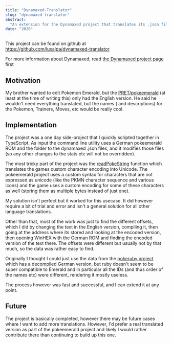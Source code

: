 ```yaml
---
title: "Dynamaxed-Translator"
slug: "dynamaxed-translator"
abstract:
  "An extension for the Dynamaxed project that translates its .json files to German language."
date: "2020"
---
```


This project can be found on github at  
<https://github.com/luxalpa/dynamaxed-translator>

For more information about Dynamaxed, read [the Dynamaxed project page](/projects/dynamaxed) first

## Motivation

My brother wanted to edit Pokemon Emerald, but the [PRET/pokeemerald](https://github.com/pret/pokeemerald) (at least at
the time of writing this) only had the English version. He said he wouldn't need everything translated, but the names (
and descriptions) for the Pokemon, Trainers, Moves, etc would be really cool.

## Implementation

The project was a one day side-project that I quickly scripted together in TypeScript. As input the command line utility
uses a German pokeemerald ROM and the folder to the dynamaxed .json files, and it modifies those files (so any other
changes to the stats etc will not be overridden).

The most tricky part of the project was
the [readPokeString](https://github.com/luxalpa/dynamaxed-translator/blob/ce41f24347f2fbef033f241ec4bf128dff8b0069/src/util.ts#L8)
function which translates the games custom character encoding into Unicode. The pokeemerald project uses a custom syntax
for characters that are not expressed as unicode (like the PKMN character sequence and various icons) and the game uses
a custom encoding for some of these characters as well (storing them as multiple bytes instead of just one).

My solution isn't perfect but it worked for this usecase. It did however require a bit of trial and error and isn't a
general solution for all other language translations.

Other than that, most of the work was just to find the different offsets, which I did by changing the text in the
English version, compiling it, then going at the address where its stored and looking at the encoded version, then
opening WinHEX with the German ROM and finding the encoded version of the text there. The offsets were different but
usually not by that much, so the data was rather easy to find.

Originally I thought I could just use the data from the [pokeruby project](https://github.com/pret/pokeruby) which has a
decompiled German version, but ruby doesn't seem to be super compatible to Emerald and in particular all the IDs (and
thus order of the names etc) were different, rendering it mostly useless.

The process however was fast and successful, and I can extend it at any point.

## Future

The project is basically completed, however there may be future cases where I want to add more translations. However,
I'd prefer a real translated version as part of the pokeemerald project and likely I would rather contribute there than
continuing to build up this one.
